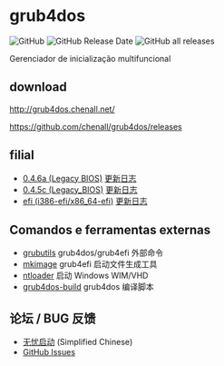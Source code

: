 # grub4dos

![GitHub](https://img.shields.io/github/license/chenall/grub4dos?style=flat-square) ![GitHub Release Date](https://img.shields.io/github/release-date/chenall/grub4dos?style=flat-square) ![GitHub all releases](https://img.shields.io/github/downloads/chenall/grub4dos/total?style=flat-square)

Gerenciador de inicialização multifuncional

## download

http://grub4dos.chenall.net/

https://github.com/chenall/grub4dos/releases

## filial

- [0.4.6a (Legacy BIOS)](https://github.com/chenall/grub4dos/tree/0.4.6a) [更新日志](https://github.com/chenall/grub4dos/blob/0.4.6a/ChangeLog_chenall.txt)
- [0.4.5c (Legacy_BIOS)](https://github.com/chenall/grub4dos/tree/master) [更新日志](https://github.com/chenall/grub4dos/blob/master/ChangeLog_GRUB4DOS.txt)
- [efi (i386-efi/x86_64-efi)](https://github.com/chenall/grub4dos/tree/efi) [更新日志](https://github.com/chenall/grub4dos/blob/efi/ChangeLog_UEFI.txt)

## Comandos e ferramentas externas

- [grubutils](https://github.com/chenall/grubutils) grub4dos/grub4efi 外部命令
- [mkimage](https://github.com/grub4dos/mkimage) grub4efi 启动文件生成工具
- [ntloader](https://github.com/grub4dos/ntloader) 启动 Windows WIM/VHD
- [grub4dos-build](https://github.com/chenall/grub4dos-build) grub4dos 编译脚本

## 论坛 / BUG 反馈

- [无忧启动](http://bbs.c3.wuyou.net/forum.php?mod=forumdisplay&fid=60) (Simplified Chinese)
- [GitHub Issues](https://github.com/chenall/grub4dos/issues)

